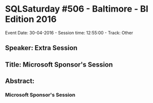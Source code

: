 # SQLSaturday #506 - Baltimore - BI Edition 2016
Event Date: 30-04-2016 - Session time: 12:55:00 - Track: Other
## Speaker: Extra Session
## Title: Microsoft Sponsor's Session
## Abstract:
### Microsoft Sponsor's Session
